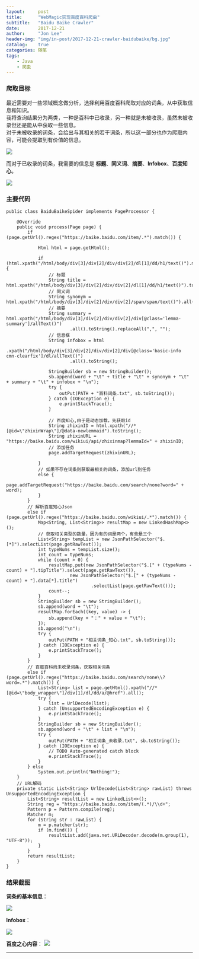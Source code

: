 ```yaml
---
layout:     post
title:      "WebMagic实现百度百科爬虫"
subtitle:   "Baidu Baike Crawler"
date:       2017-12-21
author:     "Jon Lee"
header-img: "img/in-post/2017-12-21-crawler-baidubaike/bg.jpg"
catalog:    true
categories: 随笔
tags:
    - Java
    - 爬虫
---
```


### 爬取目标

最近需要对一些领域概念做分析，选择利用百度百科爬取对应的词条，从中获取信息和知识。  
我将查询结果分为两类，一种是百科中已收录，另一种就是未被收录，虽然未被收录但还是能从中获取一些信息。  
对于未被收录的词条，会给出与其相关的若干词条，所以这一部分也作为爬取内容，可能会提取到有价值的信息。

![](/img/in-post/2017-12-21-crawler-baidubaike/1.jpg)

而对于已收录的词条，我需要的信息是 **标题**、**同义词**、**摘要**、**Infobox**、**百度知心**。

![](/img/in-post/2017-12-21-crawler-baidubaike/2.jpg)

### 主要代码

    public class BaiduBaikeSpider implements PageProcessor {

    	@Override
    	public void process(Page page) {
    		if (page.getUrl().regex("https://baike.baidu.com/item/.*").match()) {

    			Html html = page.getHtml();

    			if (html.xpath("/html/body/div[3]/div[2]/div/div[2]/dl[1]/dd/h1/text()").match()) {
    				// 标题
    				String title = html.xpath("/html/body/div[3]/div[2]/div/div[2]/dl[1]/dd/h1/text()").toString();
    				// 同义词
    				String synonym = html.xpath("/html/body/div[3]/div[2]/div/div[2]/span/span/text()").all().toString();
    				// 摘要
    				String summary = html.xpath("/html/body/div[3]/div[2]/div/div[2]/div[@class='lemma-summary']/allText()")
    						.all().toString().replaceAll(",", "");
    				// 信息框
    				String infobox = html
    						.xpath("/html/body/div[3]/div[2]/div/div[2]/div[@class='basic-info cmn-clearfix']/dl/allText()")
    						.all().toString();

    				StringBuilder sb = new StringBuilder();
    				sb.append(word + "\t" + title + "\t" + synonym + "\t" + summary + "\t" + infobox + "\n");
    				try {
    					outPut(PATH + "百科词条.txt", sb.toString());
    				} catch (IOException e) {
    					e.printStackTrace();
    				}

    				// 百度知心,由于是动态加载，先获取id
    				String zhixinID = html.xpath("//*[@id=\"zhixinWrap\"]/@data-newlemmaid").toString();
    				String zhixinURL = "https://baike.baidu.com/wikiui/api/zhixinmap?lemmaId=" + zhixinID;
    				// 添加任务
    				page.addTargetRequest(zhixinURL);

    			}
    			// 如果不存在词条则获取最相关的词条，添加url到任务
    			else {
    				page.addTargetRequest("https://baike.baidu.com/search/none?word=" + word);
    			}
    		}
    		// 解析百度知心Json
    		else if (page.getUrl().regex("https://baike.baidu.com/wikiui/.*").match()) {
    			Map<String, List<String>> resultMap = new LinkedHashMap<>();
    			// 获取相关类型的数量，因为有的词是两个，有些是三个
    			List<String> tempList = new JsonPathSelector("$.[*]").selectList(page.getRawText());
    			int typeNums = tempList.size();
    			int count = typeNums;
    			while (count > 0) {
    				resultMap.put(new JsonPathSelector("$.[" + (typeNums - count) + "].tipTitle").select(page.getRawText()),
    						new JsonPathSelector("$.[" + (typeNums - count) + "].data[*].title")
    								.selectList(page.getRawText()));
    				count--;
    			}
    			StringBuilder sb = new StringBuilder();
    			sb.append(word + "\t");
    			resultMap.forEach((key, value) -> {
    				sb.append(key + "：" + value + "\t");
    			});
    			sb.append("\n");
    			try {
    				outPut(PATH + "相关词条_知心.txt", sb.toString());
    			} catch (IOException e) {
    				e.printStackTrace();
    			}
    		}
    		// 百度百科尚未收录词条，获取相关词条
    		else if (page.getUrl().regex("https://baike.baidu.com/search/none\\?word=.*").match()) {
    			List<String> list = page.getHtml().xpath("//*[@id=\"body_wrapper\"]/div[1]/dl/dd/a/@href").all();
    			try {
    				list = UrlDecode(list);
    			} catch (UnsupportedEncodingException e) {
    				e.printStackTrace();
    			}
    			StringBuilder sb = new StringBuilder();
    			sb.append(word + "\t" + list + "\n");
    			try {
    				outPut(PATH + "相关词条_未收录.txt", sb.toString());
    			} catch (IOException e) {
    				// TODO Auto-generated catch block
    				e.printStackTrace();
    			}
    		} else
    			System.out.println("Nothing!");
    	}
    	// URL解码
    	private static List<String> UrlDecode(List<String> rawList) throws UnsupportedEncodingException {
    		List<String> resultList = new LinkedList<>();
    		String reg = "https://baike.baidu.com/item/(.*)/\\d+";
    		Pattern p = Pattern.compile(reg);
    		Matcher m;
    		for (String str : rawList) {
    			m = p.matcher(str);
    			if (m.find()) {
    				resultList.add(java.net.URLDecoder.decode(m.group(1), "UTF-8"));
    			}
    		}
    		return resultList;
    	}
    }

### 结果截图

**词条的基本信息**：

![](/img/in-post/2017-12-21-crawler-baidubaike/3.jpg)

**Infobox**：

![](/img/in-post/2017-12-21-crawler-baidubaike/3-2.jpg)

**百度之心内容**：
![](/img/in-post/2017-12-21-crawler-baidubaike/4.jpg)

---
